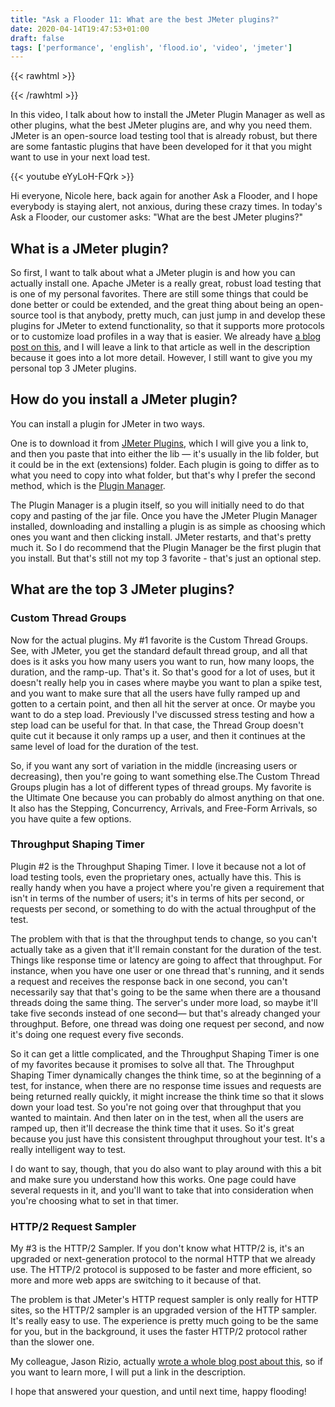 ```yaml
---
title: "Ask a Flooder 11: What are the best JMeter plugins?"
date: 2020-04-14T19:47:53+01:00
draft: false
tags: ['performance', 'english', 'flood.io', 'video', 'jmeter']
---
```


{{< rawhtml >}}
<link rel="canonical" href="https://www.flood.io/blog/ask-a-flooder-11-what-are-the-best-jmeter-plugins">
{{< /rawhtml >}}

In this video, I talk about how to install the JMeter Plugin Manager as well as other plugins, what the best JMeter plugins are, and why you need them. JMeter is an open-source load testing tool that is already robust, but there are some fantastic plugins that have been developed for it that you might want to use in your next load test.

{{< youtube eYyLoH-FQrk >}}

Hi everyone, Nicole here, back again for another Ask a Flooder, and I hope everybody is staying alert, not anxious, during these crazy times. In today's Ask a Flooder, our customer asks: "What are the best JMeter plugins?"

## What is a JMeter plugin?
So first, I want to talk about what a JMeter plugin is and how you can actually install one. Apache JMeter is a really great, robust load testing that is one of my personal favorites. There are still some things that could be done better or could be extended, and the great thing about being an open-source tool is that anybody, pretty much, can just jump in and develop these plugins for JMeter to extend functionality, so that it supports more protocols or to customize load profiles in a way that is easier. We already have [a blog post on this](https://flood.io/blog/jmeter-plugins-the-top-10-plugins-and-how-they-help), and I will leave a link to that article as well in the description because it goes into a lot more detail. However, I still want to give you my personal top 3 JMeter plugins.

## How do you install a JMeter plugin?

You can install a plugin for JMeter in two ways.

One is to download it from [JMeter Plugins](https://jmeter-plugins.org/), which I will give you a link to, and then you paste that into either the lib — it's usually in the lib folder, but it could be in the ext (extensions) folder. Each plugin is going to differ as to what you need to copy into what folder, but that's why I prefer the second method, which is the [Plugin Manager](https://jmeter-plugins.org/wiki/PluginsManager/).

The Plugin Manager is a plugin itself, so you will initially need to do that copy and pasting of the jar file. Once you have the JMeter Plugin Manager installed, downloading and installing a plugin is as simple as choosing which ones you want and then clicking install. JMeter restarts, and that's pretty much it. So I do recommend that the Plugin Manager be the first plugin that you install. But that's still not my top 3 favorite - that's just an optional step.

## What are the top 3 JMeter plugins?

### Custom Thread Groups
Now for the actual plugins. My #1 favorite is the Custom Thread Groups. See, with JMeter, you get the standard default thread group, and all that does is it asks you how many users you want to run, how many loops, the duration, and the ramp-up. That's it. So that's good for a lot of uses, but it doesn't really help you in cases where maybe you want to plan a spike test, and you want to make sure that all the users have fully ramped up and gotten to a certain point, and then all hit the server at once. Or maybe you want to do a step load. Previously I've discussed stress testing and how a step load can be useful for that. In that case, the Thread Group doesn't quite cut it because it only ramps up a user, and then it continues at the same level of load for the duration of the test.

So, if you want any sort of variation in the middle (increasing users or decreasing), then you're going to want something else.The Custom Thread Groups plugin has a lot of different types of thread groups. My favorite is the Ultimate One because you can probably do almost anything on that one. It also has the Stepping, Concurrency, Arrivals, and Free-Form Arrivals, so you have quite a few options.

### Throughput Shaping Timer
Plugin #2 is the Throughput Shaping Timer. I love it because not a lot of load testing tools, even the proprietary ones, actually have this. This is really handy when you have a project where you're given a requirement that isn't in terms of the number of users; it's in terms of hits per second, or requests per second, or something to do with the actual throughput of the test.

The problem with that is that the throughput tends to change, so you can't actually take as a given that it'll remain constant for the duration of the test. Things like response time or latency are going to affect that throughput. For instance, when you have one user or one thread that's running, and it sends a request and receives the response back in one second, you can't necessarily say that that's going to be the same when there are a thousand threads doing the same thing. The server's under more load, so maybe it'll take five seconds instead of one second— but that's already changed your throughput. Before, one thread was doing one request per second, and now it's doing one request every five seconds.

So it can get a little complicated, and the Throughput Shaping Timer is one of my favorites because it promises to solve all that. The Throughput Shaping Timer dynamically changes the think time, so at the beginning of a test, for instance, when there are no response time issues and requests are being returned really quickly, it might increase the think time so that it slows down your load test. So you're not going over that throughput that you wanted to maintain. And then later on in the test, when all the users are ramped up, then it'll decrease the think time that it uses. So it's great because you just have this consistent throughput throughout your test. It's a really intelligent way to test.

I do want to say, though, that you do also want to play around with this a bit and make sure you understand how this works. One page could have several requests in it, and you'll want to take that into consideration when you're choosing what to set in that timer.

### HTTP/2 Request Sampler

My #3 is the HTTP/2 Sampler. If you don't know what HTTP/2 is, it's an upgraded or next-generation protocol to the normal HTTP that we already use. The HTTP/2 protocol is supposed to be faster and more efficient, so more and more web apps are switching to it because of that.

The problem is that JMeter's HTTP request sampler is only really for HTTP sites, so the HTTP/2 sampler is an upgraded version of the HTTP sampler. It's really easy to use. The experience is pretty much going to be the same for you, but in the background, it uses the faster HTTP/2 protocol rather than the slower one.

My colleague, Jason Rizio, actually [wrote a whole blog post about this](https://flood.io/blog/jmeter-tutorial-http2-test), so if you want to learn more, I will put a link in the description.

I hope that answered your question, and until next time, happy flooding!